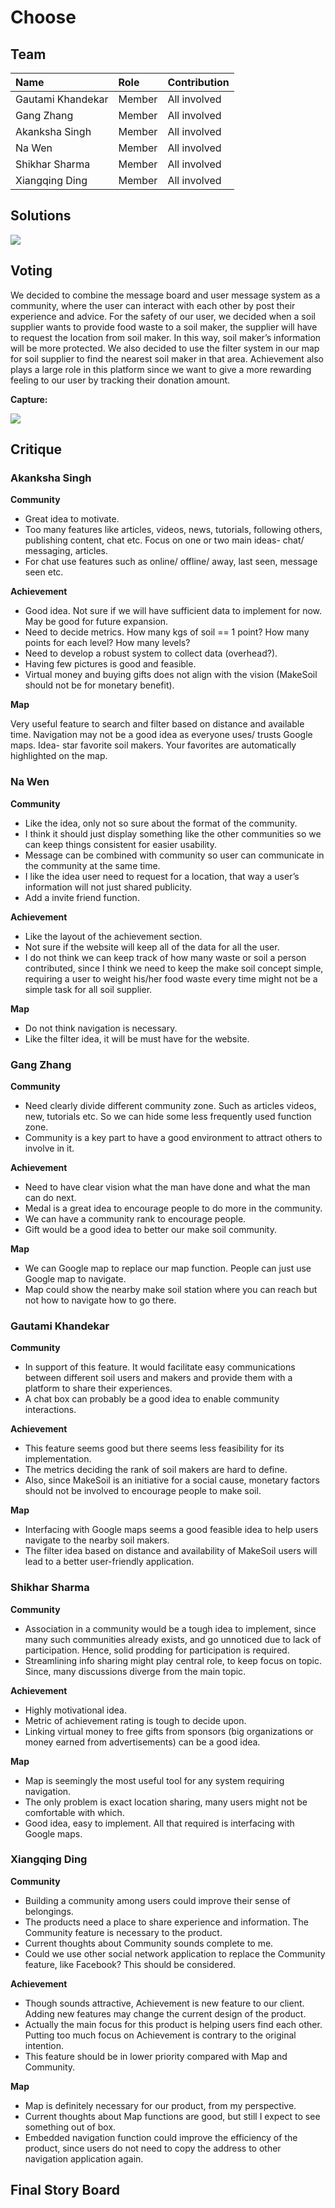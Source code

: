 # Choose #

## Team ##

| Name                 	| Role		    | Contribution |
| :---                 	| :---         	| :---         |
| Gautami Khandekar	   	| Member | All involved  |
| Gang Zhang		   	| Member | All involved	 |
| Akanksha Singh	   	| Member | All involved  |
| Na Wen				| Member | All involved	 |
| Shikhar Sharma   		| Member | All involved	 |
| Xiangqing Ding		| Member | All involved	 |

## Solutions ##

![](./storyboard.png)

## Voting ##

We decided to combine the message board and user message system as a community, where the user can interact with each other by post their experience and advice. For the safety of our user, we decided when a soil supplier wants to provide food waste to a soil maker, the supplier will have to request the location from soil maker.  In this way, soil maker’s information will be more protected.  We also decided to use the filter system in our map for soil supplier to find the nearest soil maker in that area.  Achievement also plays a large role in this platform since we want to give a more rewarding feeling to our user by tracking their donation amount.  


**Capture:**

![](./voting.png)


## Critique ##

### Akanksha Singh ###

**Community**

+ Great idea to motivate. 
+ Too many features like articles, videos, news, tutorials, following others, publishing content, chat etc. Focus on one or two main ideas- chat/ messaging, articles.
+ For chat use features such as online/ offline/ away, last seen, message seen etc.
 
**Achievement**

+ Good idea. Not sure if we will have sufficient data to implement for now. May be good for future expansion.
+ Need to decide metrics. How many kgs of soil == 1 point? How many points for each level? How many levels?
+ Need to develop a robust system to collect data (overhead?).
+ Having few pictures is good and feasible.
+ Virtual money and buying gifts does not align with the vision (MakeSoil should not be for monetary benefit).

**Map**

Very useful feature to search and filter based on distance and available time.
Navigation may not be a good idea as everyone uses/ trusts Google maps.
Idea- star favorite soil makers. Your favorites are automatically highlighted on the map.

### Na Wen ###

**Community**

+ Like the idea, only not so sure about the format of the community.
+ I think it should just display something like the other communities so we can keep things consistent for easier usability.
+ Message can be combined with community so user can communicate in the community at the same time.
+ I like the idea user need to request for a location, that way a user’s information will not just shared publicity.
+ Add a invite friend function.

**Achievement**

+ Like the layout of the achievement section.
+ Not sure if the website will keep all of the data for all the user.
+ I do not think we can keep track of how many waste or soil a person contributed, since I think we need to keep the make soil concept simple, requiring a user to weight his/her food waste every time might not be a simple task for all soil supplier.

**Map**

+ Do not think navigation is necessary.
+ Like the filter idea, it will be must have for the website.

### Gang Zhang ###

**Community**

+ Need clearly divide different community zone. Such as articles videos, new, tutorials etc. So we can hide some less frequently used function zone.
+ Community is a key part to have a good environment to attract others to involve in it.

**Achievement**

+ Need to have clear vision what the man have done and what the man can do next.
+ Medal is a great idea to encourage people to do more in the community.
+ We can have a community rank to encourage people.
+ Gift would be a good idea to better our make soil community.

**Map**

+ We can Google map to replace our map function. People can just use Google map to navigate.
+ Map could show the nearby make soil station where you can reach but not how to navigate how to go there.

### Gautami Khandekar ###

**Community**

+ In support of this feature. It would facilitate easy communications between different soil users and makers and provide them with a platform to share their experiences.
+ A chat box can probably be a good idea to enable community interactions.

**Achievement**

+ This feature seems good but there seems less feasibility for its implementation.
+ The metrics deciding the rank of soil makers are hard to define.
+ Also, since MakeSoil is an initiative for a social cause, monetary factors should not be involved to encourage people to make soil.

**Map**

+ Interfacing with Google maps seems a good feasible idea to help users navigate to the nearby soil makers.
+ The filter idea based on distance and availability of MakeSoil users will lead to a better user-friendly application.


### Shikhar Sharma ###

**Community**

+ Association in a community would be a tough idea to implement, since many such communities already exists, and go unnoticed due to lack of participation. Hence, solid prodding for participation is required.
+ Streamlining info sharing might play central role, to keep focus on topic. Since, many discussions diverge from the main topic.
 
 
**Achievement**

+ Highly motivational idea.
+ Metric of achievement rating is tough to decide upon.
+ Linking virtual money to free gifts from sponsors (big organizations or money earned from advertisements) can be a good idea.
 
**Map**

+ Map is seemingly the most useful tool for any system requiring navigation.
+ The only problem is exact location sharing, many users might not be comfortable with which.
+ Good idea, easy to implement. All that required is interfacing with Google maps.

### Xiangqing Ding ###

**Community**

+ Building a community among users could improve their sense of belongings.
+ The products need a place to share experience and information. The Community feature is necessary to the product.
+ Current thoughts about Community sounds complete to me.
+ Could we use other social network application to replace the Community feature, like Facebook? This should be considered.
 
 
**Achievement**

+ Though sounds attractive, Achievement is new feature to our client. Adding new features may change the current design of the product.
+ Actually the main focus for this product is helping users find each other. Putting too much focus on Achievement is contrary to the original intention.
+ This feature should be in lower priority compared with Map and Community.
 
**Map**

+ Map is definitely necessary for our product, from my perspective.
+ Current thoughts about Map functions are good, but still I expect to see something out of box.
+ Embedded navigation function could improve the efficiency of the product, since users do not need to copy the address to other navigation application again.

## Final Story Board ##


